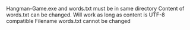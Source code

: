 Hangman-Game.exe and words.txt must be in same directory
Content of words.txt can be changed. Will work as long as content is UTF-8 compatible
Filename words.txt cannot be changed
